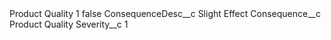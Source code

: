 <?xml version="1.0" encoding="UTF-8"?>
<CustomMetadata xmlns="http://soap.sforce.com/2006/04/metadata" xmlns:xsi="http://www.w3.org/2001/XMLSchema-instance" xmlns:xsd="http://www.w3.org/2001/XMLSchema">
    <label>Product Quality 1</label>
    <protected>false</protected>
    <values>
        <field>ConsequenceDesc__c</field>
        <value xsi:type="xsd:string">Slight Effect</value>
    </values>
    <values>
        <field>Consequence__c</field>
        <value xsi:type="xsd:string">Product Quality</value>
    </values>
    <values>
        <field>Severity__c</field>
        <value xsi:type="xsd:string">1</value>
    </values>
</CustomMetadata>
